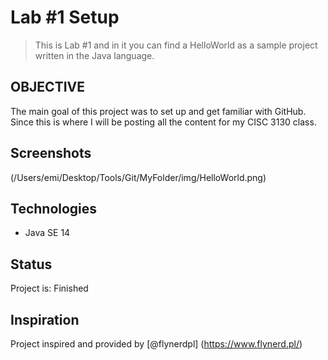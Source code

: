 # Lab #1 Setup
> This is Lab #1 and in it you can find a HelloWorld  as a sample project written
in the Java language.

## OBJECTIVE
The main goal of this project was to set up and get familiar with GitHub. Since
this is where I will be posting all the content for my CISC 3130 class.

## Screenshots
(/Users/emi/Desktop/Tools/Git/MyFolder/img/HelloWorld.png)

## Technologies
* Java SE 14

## Status
Project is: Finished

## Inspiration
Project inspired and provided by [@flynerdpl] (https://www.flynerd.pl/)